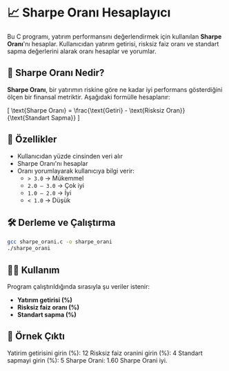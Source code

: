 # 📈 Sharpe Oranı Hesaplayıcı

Bu C programı, yatırım performansını değerlendirmek için kullanılan **Sharpe Oranı**'nı hesaplar. Kullanıcıdan yatırım getirisi, risksiz faiz oranı ve standart sapma değerlerini alarak oranı hesaplar ve yorumlar.

## 🧠 Sharpe Oranı Nedir?

**Sharpe Oranı**, bir yatırımın riskine göre ne kadar iyi performans gösterdiğini ölçen bir finansal metriktir. Aşağıdaki formülle hesaplanır:

\[
\text{Sharpe Oranı} = \frac{\text{Getiri} - \text{Risksiz Oran}}{\text{Standart Sapma}}
\]

## 🚀 Özellikler

- Kullanıcıdan yüzde cinsinden veri alır
- Sharpe Oranı'nı hesaplar
- Oranı yorumlayarak kullanıcıya bilgi verir:
  - `> 3.0` → Mükemmel
  - `2.0 – 3.0` → Çok iyi
  - `1.0 – 2.0` → İyi
  - `< 1.0` → Düşük

## 🛠️ Derleme ve Çalıştırma

```bash
gcc sharpe_orani.c -o sharpe_orani
./sharpe_orani
```

## 🧑‍💻 Kullanım

Program çalıştırıldığında sırasıyla şu veriler istenir:

- **Yatırım getirisi (%)**
- **Risksiz faiz oranı (%)**
- **Standart sapma (%)**

## 📂 Örnek Çıktı

Yatirim getirisini girin (%): 12
Risksiz faiz oranini girin (%): 4
Standart sapmayi girin (%): 5
Sharpe Orani: 1.60
Sharpe Orani iyi.
